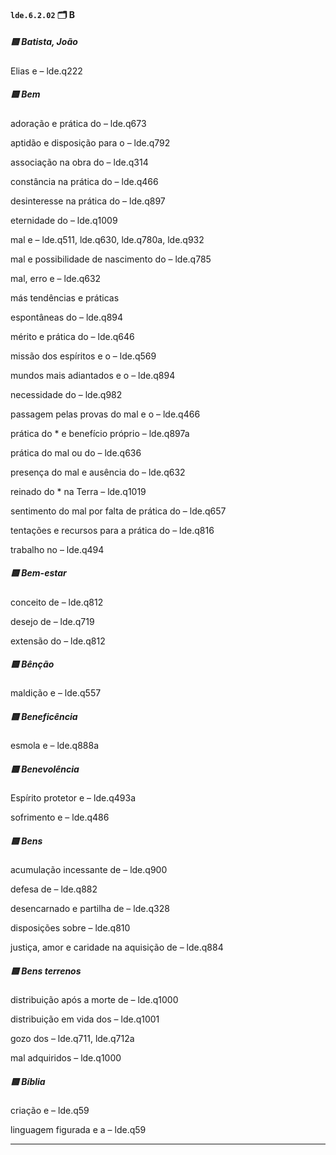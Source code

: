 #### `lde.6.2.02` 🗂️ B

##### 🟨 Batista, João

Elias e – lde.q222

##### 🟨 Bem

adoração e prática do – lde.q673

aptidão e disposição para o – lde.q792

associação na obra do – lde.q314

constância na prática do – lde.q466

desinteresse na prática do – lde.q897

eternidade do – lde.q1009

mal e – lde.q511, lde.q630, lde.q780a, lde.q932

mal e possibilidade de nascimento do – lde.q785

mal, erro e – lde.q632

más tendências e práticas

espontâneas do – lde.q894

mérito e prática do – lde.q646

missão dos espíritos e o – lde.q569

mundos mais adiantados e o – lde.q894

necessidade do – lde.q982

passagem pelas provas do mal e o – lde.q466

prática do * e benefício próprio – lde.q897a

prática do mal ou do – lde.q636

presença do mal e ausência do – lde.q632

reinado do * na Terra – lde.q1019

sentimento do mal por falta de prática do – lde.q657

tentações e recursos para a prática do – lde.q816

trabalho no – lde.q494

##### 🟨 Bem-estar

conceito de – lde.q812

desejo de – lde.q719

extensão do – lde.q812

##### 🟨 Bênção

maldição e – lde.q557

##### 🟨 Beneficência

esmola e – lde.q888a

##### 🟨 Benevolência

Espírito protetor e – lde.q493a

sofrimento e – lde.q486

##### 🟨 Bens

acumulação incessante de – lde.q900

defesa de – lde.q882

desencarnado e partilha de – lde.q328

disposições sobre – lde.q810

justiça, amor e caridade na aquisição de – lde.q884

##### 🟨 Bens terrenos

distribuição após a morte de – lde.q1000

distribuição em vida dos – lde.q1001

gozo dos – lde.q711, lde.q712a

mal adquiridos – lde.q1000

##### 🟨 Bíblia

criação e – lde.q59

linguagem figurada e a – lde.q59

---
